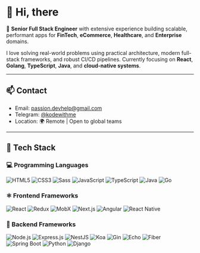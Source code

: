 # 👋 Hi, there

🎯 **Senior Full Stack Engineer** with extensive experience building scalable, performant apps for **FinTech**, **eCommerce**, **Healthcare**, and **Enterprise** domains.

I love solving real-world problems using practical architecture, modern full-stack frameworks, and robust CI/CD pipelines. Currently focusing on **React**, **Golang**, **TypeScript**, **Java**, and **cloud-native systems**.

---

## 📫 Contact

- Email: [passion.devhelp@gmail.com](mailto:passion.devhelp@gmail.com)
- Telegram: [@kodewithme](https://t.me/kodewithme)
- Location: 🌍 Remote | Open to global teams

---

## 🧠 Tech Stack

### 💻 Programming Languages
![HTML5](https://img.shields.io/badge/HTML-E34F26?style=flat&logo=html5&logoColor=white)
![CSS3](https://img.shields.io/badge/CSS-1572B6?style=flat&logo=css3&logoColor=white)
![Sass](https://img.shields.io/badge/Sass-CC6699?style=flat&logo=sass&logoColor=white)
![JavaScript](https://img.shields.io/badge/JavaScript-F7DF1E?style=flat&logo=javascript&logoColor=black)
![TypeScript](https://img.shields.io/badge/TypeScript-007ACC?style=flat&logo=typescript&logoColor=white)
![Java](https://img.shields.io/badge/Java-ED8B00?style=flat&logo=java&logoColor=white)
![Go](https://img.shields.io/badge/Go-00ADD8?style=flat&logo=go&logoColor=white)

### ⚛️ Frontend Frameworks
![React](https://img.shields.io/badge/React-20232A?style=flat&logo=react&logoColor=61DAFB)
![Redux](https://img.shields.io/badge/Redux-764ABC?style=flat&logo=redux&logoColor=white)
![MobX](https://img.shields.io/badge/MobX-FF9955?style=flat&logo=mobx&logoColor=white)
![Next.js](https://img.shields.io/badge/Next.js-000000?style=flat&logo=nextdotjs)
![Angular](https://img.shields.io/badge/Angular-DD0031?style=flat&logo=angular&logoColor=white)
![React Native](https://img.shields.io/badge/React_Native-20232A?style=flat&logo=react&logoColor=61DAFB)
<!-- ![Material UI](https://img.shields.io/badge/MUI-007FFF?style=flat&logo=mui&logoColor=white) -->
<!-- ![Chakra UI](https://img.shields.io/badge/Chakra_UI-319795?style=flat&logo=chakraui&logoColor=white) -->
<!-- ![Zustand](https://img.shields.io/badge/Zustand-000000?style=flat) -->

### 🔧 Backend Frameworks
![Node.js](https://img.shields.io/badge/Node.js-339933?style=flat&logo=node.js&logoColor=white)
![Express.js](https://img.shields.io/badge/Express.js-000000?style=flat&logo=express&logoColor=white)
![NestJS](https://img.shields.io/badge/NestJS-E0234E?style=flat&logo=nestjs&logoColor=white)
![Koa](https://img.shields.io/badge/Koa.js-33333D?style=flat&logo=koajs&logoColor=white)
![Gin](https://img.shields.io/badge/Gin-00ADD8?style=flat&logo=go&logoColor=white)
![Echo](https://img.shields.io/badge/Echo-000000?style=flat&logo=go&logoColor=white)
![Fiber](https://img.shields.io/badge/Fiber-5B5B5B?style=flat&logo=go&logoColor=white)
![Spring Boot](https://img.shields.io/badge/Spring_Boot-6DB33F?style=flat&logo=spring-boot&logoColor=white)
![Python](https://img.shields.io/badge/Python-3776AB?style=flat&logo=python&logoColor=white)
![Django](https://img.shields.io/badge/Django-092E20?style=flat&logo=django&logoColor=white)
<!-- ![FastAPI](https://img.shields.io/badge/FastAPI-009688?style=flat&logo=fastapi&logoColor=white)
![Flask](https://img.shields.io/badge/Flask-000000?style=flat&logo=flask&logoColor=white)

### 🌐 API Design
- RESTful APIs, GraphQL
- Versioning, Rate Limiting, Error Handling

### ☁️ Cloud & Hosting
![AWS](https://img.shields.io/badge/AWS-232F3E?style=flat&logo=amazon-aws&logoColor=white)
![Google Cloud](https://img.shields.io/badge/GCP-4285F4?style=flat&logo=google-cloud&logoColor=white)
![Azure](https://img.shields.io/badge/Azure-0078D4?style=flat&logo=microsoft-azure&logoColor=white)
![DigitalOcean](https://img.shields.io/badge/DigitalOcean-0080FF?style=flat&logo=digitalocean&logoColor=white)
![Vercel](https://img.shields.io/badge/Vercel-000000?style=flat&logo=vercel&logoColor=white)
![Netlify](https://img.shields.io/badge/Netlify-00C7B7?style=flat&logo=netlify&logoColor=white)
![Railway](https://img.shields.io/badge/Railway-0B0D0E?style=flat&logo=railway&logoColor=white)

### 🛢️ Databases
![PostgreSQL](https://img.shields.io/badge/PostgreSQL-4169E1?style=flat&logo=postgresql&logoColor=white)
![MySQL](https://img.shields.io/badge/MySQL-4479A1?style=flat&logo=mysql&logoColor=white)
![MongoDB](https://img.shields.io/badge/MongoDB-47A248?style=flat&logo=mongodb&logoColor=white)
![MariaDB](https://img.shields.io/badge/MariaDB-003545?style=flat&logo=mariadb&logoColor=white)
![Oracle](https://img.shields.io/badge/Oracle-F80000?style=flat&logo=oracle&logoColor=white)
![MSSQL](https://img.shields.io/badge/Microsoft_SQL_Server-CC2927?style=flat&logo=microsoft-sql-server&logoColor=white)
![DynamoDB](https://img.shields.io/badge/DynamoDB-4053D6?style=flat&logo=amazondynamodb&logoColor=white)
![Redis](https://img.shields.io/badge/Redis-DC382D?style=flat&logo=redis&logoColor=white)

### ⚙️ ORMs
- Mongoose, TypeORM, Sequelize, GORM

### 🧪 Testing
![Jest](https://img.shields.io/badge/Jest-C21325?style=flat&logo=jest&logoColor=white)
![Cypress](https://img.shields.io/badge/Cypress-17202C?style=flat&logo=cypress&logoColor=white)
![Playwright](https://img.shields.io/badge/Playwright-2EAD33?style=flat&logo=microsoft&logoColor=white)
- Supertest, React Testing Library, Enzyme, Mocha, Chai

### 🚀 DevOps & CI/CD
![GitHub Actions](https://img.shields.io/badge/GitHub_Actions-2088FF?style=flat&logo=githubactions&logoColor=white)
![GitLab CI](https://img.shields.io/badge/GitLab_CI-FC6D26?style=flat&logo=gitlab&logoColor=white)
![Jenkins](https://img.shields.io/badge/Jenkins-D24939?style=flat&logo=jenkins&logoColor=white)
![Docker](https://img.shields.io/badge/Docker-2496ED?style=flat&logo=docker&logoColor=white)

### 🧭 Agile & Management
- Jira, Trello, Notion Boards
- Agile/Scrum (Sprints, Standups, Retros)

### 🗂 Version Control
![Git](https://img.shields.io/badge/Git-F05032?style=flat&logo=git&logoColor=white)
![GitHub](https://img.shields.io/badge/GitHub-181717?style=flat&logo=github&logoColor=white)
![GitLab](https://img.shields.io/badge/GitLab-FC6D26?style=flat&logo=gitlab&logoColor=white)

---

> _“Write code that matters. Ship what lasts.”_  
– kodewithme

---

## 🏆 GitHub Trophies

![GitHub Trophies](https://github-profile-trophy.vercel.app/?username=kodewithme&theme=darkhub&no-frame=true&margin-w=8)

---

[![GitHub Profile Trophy](https://github-profile-trophy.vercel.app/?username=ZxBing0066&title=-Reviews)](https://github-profile-trophy.vercel.app/?username=ZxBing0066&title=-Reviews#gh-light-mode-only)

[![GitHub Profile Trophy](https://github-profile-trophy.vercel.app/?username=ZxBing0066&title=-Reviews&theme=onedark)](https://github-profile-trophy.vercel.app/?username=ZxBing0066&title=-Reviews&theme=onedark#gh-dark-mode-only)

![GitHub Snake Light](https://raw.githubusercontent.com/zxbing0066/zxbing0066/output/github-contribution-grid-snake.svg#gh-light-mode-only)
![GitHub Snake Dark](https://raw.githubusercontent.com/zxbing0066/zxbing0066/output/github-contribution-grid-snake-dark.svg#gh-dark-mode-only)
